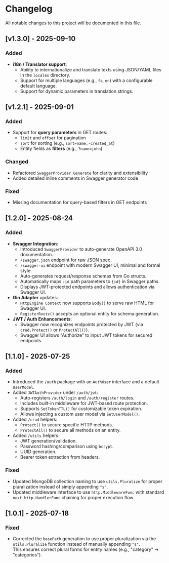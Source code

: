 # Changelog

All notable changes to this project will be documented in this file.

## [v1.3.0] - 2025-09-10
### Added
- **i18n / Translator support**:
  - Ability to internationalize and translate texts using JSON/YAML files in the `locales` directory.
  - Support for multiple languages (e.g., `fa`, `en`) with a configurable default language.
  - Support for dynamic parameters in translation strings.

## [v1.2.1] - 2025-09-01
### Added
- Support for **query parameters** in GET routes:
  - `limit` and `offset` for pagination
  - `sort` for sorting (e.g., `sort=name,-created_at`)
  - Entity fields as **filters** (e.g., `?name=john`)

### Changed
- Refactored `SwaggerProvider.Generate` for clarity and extensibility
- Added detailed inline comments in Swagger generator code

### Fixed
- Missing documentation for query-based filters in GET endpoints

## [1.2.0] - 2025-08-24
### Added
- **Swagger Integration**:
  - Introduced `SwaggerProvider` to auto-generate OpenAPI 3.0 documentation.
  - `/swagger.json` endpoint for raw JSON spec.
  - `/swagger-ui` endpoint with modern Swagger UI, minimal and formal style.
  - Auto-generates request/response schemas from Go structs.
  - Automatically maps `:id` path parameters to `{id}` in Swagger paths.
  - Displays JWT-protected endpoints and allows authentication via Swagger UI.
- **Gin Adapter** updates:
  - `HttpEngine Context` now supports `Body()` to serve raw HTML for Swagger UI.
  - `RegisterRoute()` accepts an optional entity for schema generation.
- **JWT / Auth Enhancements**:
  - Swagger now recognizes endpoints protected by JWT (via `crud.Protect()` or `ProtectAll()`).
  - Swagger UI allows “Authorize” to input JWT tokens for secured endpoints.

## [1.1.0] - 2025-07-25
### Added
- Introduced the `/auth` package with an `AuthUser` interface and a default `UserModel`.
- Added `JWTAuthProvider` under `/auth/jwt`:
  - Auto-registers `/auth/login` and `/auth/register` routes.
  - Includes built-in middleware for JWT-based route protection.
  - Supports `SetTokenTTL()` for customizable token expiration.
  - Allows injecting a custom user model via `SetUserModel()`.
- Added `/crud` helpers:
  - `Protect()` to secure specific HTTP methods.
  - `ProtectAll()` to secure all methods on an entity.
- Added `/utils` helpers:
  - JWT generation/validation.
  - Password hashing/comparison using `bcrypt`.
  - UUID generation.
  - Bearer token extraction from headers.
### Fixed
- Updated MongoDB collection naming to use `utils.Pluralize` for proper pluralization instead of simply appending `"s"`.
- Updated middleware interface to use `http.MiddlewareFunc` with standard `next http.HandlerFunc` chaining for proper execution flow.

## [1.0.1] - 2025-07-18
### Fixed
- Corrected the `basePath` generation to use proper pluralization via the `utils.Pluralize` function instead of manually appending `"s"`.  
  This ensures correct plural forms for entity names (e.g., "category" → "categories").
